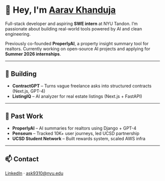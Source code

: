 # 👋 Hey, I'm [Aarav Khanduja](https://www.linkedin.com/in/aaravkhanduja)

Full-stack developer and aspiring **SWE intern** at NYU Tandon. I’m passionate about building real-world tools powered by AI and clean engineering.

Previously co-founded **ProperlyAI**, a property insight summary tool for realtors. Currently working on open-source AI projects and applying for **Summer 2026 internships**.

---

## 🚧 Building

- **ContractGPT** – Turns vague freelance asks into structured contracts (Next.js, GPT-4)
- **ListingIQ** – AI analyzer for real estate listings (Next.js + FastAPI)

---

## 📌 Past Work

- **ProperlyAI** – AI summaries for realtors using Django + GPT-4  
- **Penseum** – Tracked 10K+ user journeys, led UCSD partnership  
- **UCSD Student Network** – Built rewards system, scaled AWS infra

---

## 📫 Contact

[LinkedIn](https://linkedin.com/in/aaravkhanduja) · ask9310@nyu.edu
